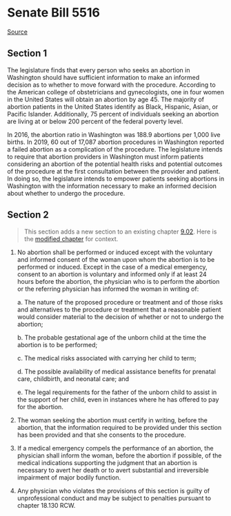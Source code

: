 # Senate Bill 5516

[Source](http://lawfilesext.leg.wa.gov/biennium/2021-22/Pdf/Bills/Senate%20Bills/5516.pdf)
## Section 1
The legislature finds that every person who seeks an abortion in Washington should have sufficient information to make an informed decision as to whether to move forward with the procedure. According to the American college of obstetricians and gynecologists, one in four women in the United States will obtain an abortion by age 45. The majority of abortion patients in the United States identify as Black, Hispanic, Asian, or Pacific Islander. Additionally, 75 percent of individuals seeking an abortion are living at or below 200 percent of the federal poverty level.

In 2016, the abortion ratio in Washington was 188.9 abortions per 1,000 live births. In 2019, 60 out of 17,087 abortion procedures in Washington reported a failed abortion as a complication of the procedure. The legislature intends to require that abortion providers in Washington must inform patients considering an abortion of the potential health risks and potential outcomes of the procedure at the first consultation between the provider and patient. In doing so, the legislature intends to empower patients seeking abortions in Washington with the information necessary to make an informed decision about whether to undergo the procedure.


## Section 2
> This section adds a new section to an existing chapter [9.02](/rcw/09_crimes_and_punishments/9.002_abortion.md). Here is the [modified chapter](rcw/09_crimes_and_punishments/9.002_abortion.md) for context.

1. No abortion shall be performed or induced except with the voluntary and informed consent of the woman upon whom the abortion is to be performed or induced. Except in the case of a medical emergency, consent to an abortion is voluntary and informed only if at least 24 hours before the abortion, the physician who is to perform the abortion or the referring physician has informed the woman in writing of:

    a. The nature of the proposed procedure or treatment and of those risks and alternatives to the procedure or treatment that a reasonable patient would consider material to the decision of whether or not to undergo the abortion;

    b. The probable gestational age of the unborn child at the time the abortion is to be performed;

    c. The medical risks associated with carrying her child to term;

    d. The possible availability of medical assistance benefits for prenatal care, childbirth, and neonatal care; and

    e. The legal requirements for the father of the unborn child to assist in the support of her child, even in instances where he has offered to pay for the abortion.

2. The woman seeking the abortion must certify in writing, before the abortion, that the information required to be provided under this section has been provided and that she consents to the procedure.

3. If a medical emergency compels the performance of an abortion, the physician shall inform the woman, before the abortion if possible, of the medical indications supporting the judgment that an abortion is necessary to avert her death or to avert substantial and irreversible impairment of major bodily function.

4. Any physician who violates the provisions of this section is guilty of unprofessional conduct and may be subject to penalties pursuant to chapter 18.130 RCW.

